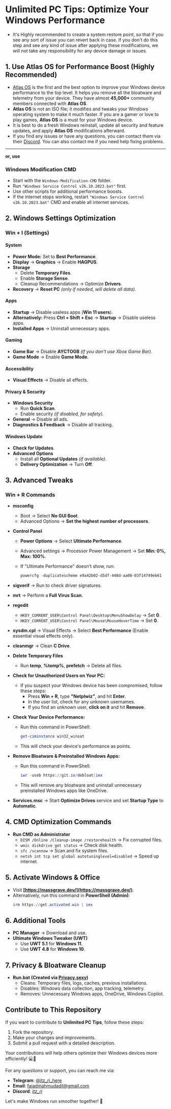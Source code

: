 # **Unlimited PC Tips: Optimize Your Windows Performance**

- It's Highly recommended to create a system restore point, so that if you see any sort of issue you can revert back in case. If you don't do this step and see any kind of issue after applying these modifications, we will not take any responsibility for any device damage or issues.

## **1. Use Atlas OS for Performance Boost (Highly Recommended)**

- [Atlas OS](https://atlasos.net/) is the first and the best option to improve your Windows device performance to the top level. It helps you remove all the bloatware and telemetry from your device. They have almost **45,000+** community members connected with **Atlas OS**.
- **Atlas OS** is not an ISO file; it modifies and tweaks your Windows operating system to make it much faster. If you are a gamer or love to play games, **Atlas OS** is a must for your Windows device.
- It is best to do a fresh Windows reinstall, update all security and feature updates, and apply **Atlas OS** modifications afterward.
- If you find any issues or have any questions, you can contact them via their [Discord](https://discord.atlasos.net/). You can also contact me if you need help fixing problems.

---

**or, use**

### **Windows Modification CMD**

-   Start with the `Windows-Modification-CMD` folder.
-   Run `"Windows Service Control v26.10.2023.bat"` first.
-   Use other scripts for additional performance boosts.
-   If the internet stops working, restart `"Windows Service Control v26.10.2023.bat"` CMD and enable all internet services.

## **2. Windows Settings Optimization**

### **Win + I (Settings)**

#### **System**

-   **Power Mode:** Set to **Best Performance**.
-   **Display** → **Graphics** → Enable **HAGPUS**.
-   **Storage**
    -   Delete **Temporary Files**.
    -   Enable **Storage Sense**.
    -   Cleanup Recommendations → Optimize **Drivers**.
-   **Recovery** → **Reset PC** _(only if needed, will delete all data)._

#### **Apps**

-   **Startup** → Disable useless apps (**Win 11 users**).
-   **Alternatively:** Press **Ctrl + Shift + Esc** → **Startup** → Disable useless apps.
-   **Installed Apps** → Uninstall unnecessary apps.

#### **Gaming**

-   **Game Bar** → Disable **AYCTOGB** _(if you don't use Xbox Game Bar)_.
-   **Game Mode** → Enable **Game Mode**.

#### **Accessibility**

-   **Visual Effects** → Disable all effects.

#### **Privacy & Security**

-   **Windows Security**
    -   Run **Quick Scan**.
    -   Enable security _(if disabled, for safety)._
-   **General** → Disable all ads.
-   **Diagnostics & Feedback** → Disable all tracking.

#### **Windows Update**

-   **Check for Updates**.
-   **Advanced Options**
    -   Install all **Optional Updates** _(if available)_.
    -   **Delivery Optimization** → Turn **Off**.

## **3. Advanced Tweaks**

### **Win + R Commands**

-   **msconfig**
    -   Boot → Select **No GUI Boot**.
    -   Advanced Options → **Set the highest number of processors**.
-   **Control Panel**
    -   **Power Options** → Select **Ultimate Performance**.
    -   Advanced settings → Processor Power Management → Set **Min: 0%, Max: 100%**.
    -   If "Ultimate Performance" doesn't show, run:
        
        ```powershell
        powercfg -duplicatescheme e9a42b02-d5df-448d-aa00-03f14749eb61  
        ```
        
-   **sigverif** → Run to check driver signatures.
-   **mrt** → Perform a **Full Virus Scan**.
-   **regedit**
    -   `HKEY_CURRENT_USER\Control Panel\Desktop\MenuShowDelay` → Set **0**.
    -   `HKEY_CURRENT_USER\Control Panel\Mouse\MouseHoverTime` → Set **0**.
-   **sysdm.cpl** → Visual Effects → Select **Best Performance** (Enable essential visual effects only).
-   **cleanmgr** → Clean **C Drive**.
-   **Delete Temporary Files**
    -   Run **temp**, **%temp%**, **prefetch** → Delete all files.

-   **Check for Unauthorized Users on Your PC:**
    
    -   If you suspect your Windows device has been compromised, follow these steps:
        -   Press **Win + R**, type **"Netplwiz"**, and hit **Enter**.
        -   In the user list, check for any unknown usernames.
        -   If you find an unknown user, **click on it** and hit **Remove**.

-   **Check Your Device Performance:**
    
    -   Run this command in PowerShell:
        
        ```powershell
        get-ciminstance win32_winsat  
        ```
        
    -   This will check your device's performance as points.
-   **Remove Bloatware & Preinstalled Windows Apps:**
    
    -   Run this command in PowerShell:
        
        ```powershell
        iwr -useb https://git.io/debloat|iex  
        ```
        
    -   This will remove any bloatware and uninstall unnecessary preinstalled Windows apps like OneDrive.
-   **Services.msc** → Start **Optimize Drives** service and set **Startup Type** to **Automatic**.

## **4. CMD Optimization Commands**

-   **Run CMD as Administrator**
    -   `DISM /Online /Cleanup-image /restorehealth` → Fix corrupted files.
    -   `wmic diskdrive get status` → Check disk health.
    -   `sfc /scannow` → Scan and fix system files.
    -   `netsh int tcp set global autotuninglevel=disabled` → Speed up internet.

## **5. Activate Windows & Office**

-   Visit **[https://massgrave.dev/](https://massgrave.dev/)**.
-   Alternatively, run this command in **PowerShell (Admin)**:
    ```powershell
    irm https://get.activated.win | iex  
    ```

## **6. Additional Tools**

-   **PC Manager** → Download and use.
-   **Ultimate Windows Tweaker (UWT)**
    -   Use **UWT 5.1** for **Windows 11**.
    -   Use **UWT 4.8** for **Windows 10**.

## **7. Privacy & Bloatware Cleanup**

-   **Run.bat (Created via [Privacy.sexy](https://privacy.sexy/))**
    -   Cleans: Temporary files, logs, caches, previous installations.
    -   Disables: Windows data collection, app tracking, telemetry.
    -   Removes: Unnecessary Windows apps, OneDrive, Windows Copilot.

## **Contribute to This Repository**

If you want to contribute to **Unlimited PC Tips**, follow these steps:

1. Fork the repository.
2. Make your changes and improvements.
3. Submit a pull request with a detailed description.

Your contributions will help others optimize their Windows devices more efficiently! 💻🚀

For any questions or support, you can reach me via:

- **Telegram**: [@itz_rj_here](https://t.me/itz_rj_here)
- **Email**: [faiadmahmudadil@gmail.com](mailto:faiadmahmudadil@gmail.com)
- **Discord**: [_itz_rj_](https://discordapp.com/users/722033282631467069)

Let's make Windows run smoother together! 🎯

